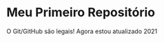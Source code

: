 Meu Primeiro Repositório 
======================== 

O Git/GitHub são legais! 
Agora estou atualizado 2021